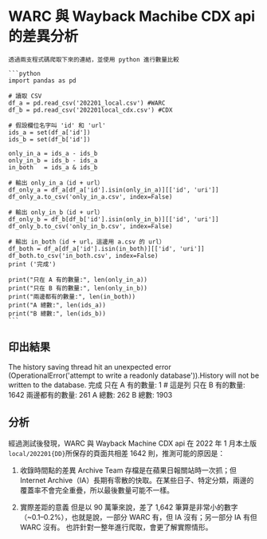 # WARC 與 Wayback Machibe CDX api 的差異分析

```{Note}
透過兩支程式碼爬取下來的連結，並使用 python 進行數量比較
```

````{dropdown} 比較兩張表的差異
```python
import pandas as pd

# 讀取 CSV
df_a = pd.read_csv('202201_local.csv') #WARC
df_b = pd.read_csv('202201local_cdx.csv') #CDX

# 假設欄位名字叫 'id' 和 'url'
ids_a = set(df_a['id'])
ids_b = set(df_b['id'])

only_in_a = ids_a - ids_b
only_in_b = ids_b - ids_a
in_both   = ids_a & ids_b

# 輸出 only_in_a（id + url）
df_only_a = df_a[df_a['id'].isin(only_in_a)][['id', 'uri']]
df_only_a.to_csv('only_in_a.csv', index=False)

# 輸出 only_in_b（id + url）
df_only_b = df_b[df_b['id'].isin(only_in_b)][['id', 'uri']]
df_only_b.to_csv('only_in_b.csv', index=False)

# 輸出 in_both（id + url，這邊用 a.csv 的 url）
df_both = df_a[df_a['id'].isin(in_both)][['id', 'uri']]
df_both.to_csv('in_both.csv', index=False)
print ('完成')

print("只在 A 有的數量:", len(only_in_a))
print("只在 B 有的數量:", len(only_in_b))
print("兩邊都有的數量:", len(in_both))
print("A 總數:", len(ids_a))
print("B 總數:", len(ids_b))
```
````

## 印出結果

The history saving thread hit an unexpected error (OperationalError('attempt to write a readonly database')).History will not be written to the database.
完成
只在 A 有的數量: 1 # 這是列
只在 B 有的數量: 1642
兩邊都有的數量: 261
A 總數: 262
B 總數: 1903

## 分析

經過測試後發現，WARC 與 Wayback Machine CDX api 在 2022 年 1 月本土版`local/202201{DD}`所保存的頁面共相差 1642 則，推測可能的原因是：

1. 收錄時間點的差異
   Archive Team 存檔是在蘋果日報關站時一次抓；但 Internet Archive（IA）長期有零散的快取。在某些日子、特定分類，兩邊的覆蓋率不會完全重疊，所以最後數量可能不一樣。

2. 實際差距的意義
   但是以 90 萬筆來說，差了 1,642 筆算是非常小的數字（~0.1–0.2%），也就是說，一部分 WARC 有，但 IA 沒有；另一部分 IA 有但 WARC 沒有。
   也許針對一整年進行爬取，會更了解實際情形。
